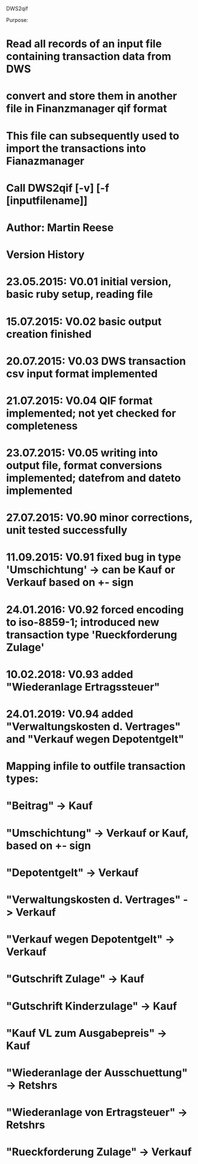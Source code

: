 DWS2qif

Purpose:
# Read all records of an input file containing transaction data from DWS
# convert and store them in another file in Finanzmanager qif format
# This file can subsequently used to import the transactions into Fianazmanager
#
# Call DWS2qif [-v] [-f [inputfilename]]
#
# Author: Martin Reese
#
# Version History
# 23.05.2015: V0.01 initial version, basic ruby setup, reading file
# 15.07.2015: V0.02 basic output creation finished
# 20.07.2015: V0.03 DWS transaction csv input format implemented
# 21.07.2015: V0.04 QIF format implemented; not yet checked for completeness
# 23.07.2015: V0.05 writing into output file, format conversions implemented; datefrom and dateto implemented
# 27.07.2015: V0.90 minor corrections, unit tested successfully
# 11.09.2015: V0.91 fixed bug in type 'Umschichtung' -> can be Kauf or Verkauf based on +- sign
# 24.01.2016: V0.92 forced encoding to iso-8859-1; introduced new transaction type 'Rueckforderung Zulage'
# 10.02.2018: V0.93 added "Wiederanlage Ertragssteuer"
# 24.01.2019: V0.94 added "Verwaltungskosten d. Vertrages" and "Verkauf wegen Depotentgelt"
#
#
# Mapping infile to outfile transaction types:
# "Beitrag" -> Kauf
# "Umschichtung" -> Verkauf or Kauf, based on +- sign
# "Depotentgelt" -> Verkauf
# "Verwaltungskosten d. Vertrages" -> Verkauf
# "Verkauf wegen Depotentgelt" -> Verkauf
# "Gutschrift Zulage" -> Kauf
# "Gutschrift Kinderzulage" -> Kauf
# "Kauf VL zum Ausgabepreis" -> Kauf
# "Wiederanlage der Ausschuettung" -> Retshrs
# "Wiederanlage von Ertragsteuer" -> Retshrs
# "Rueckforderung Zulage" -> Verkauf
